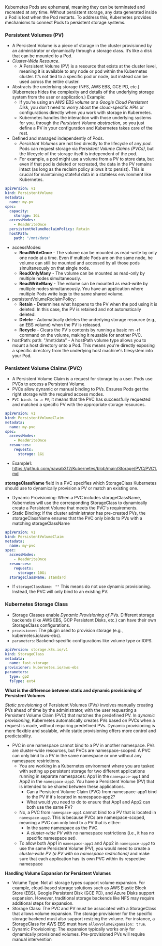 Kubernetes Pods are ephemeral, meaning they can be terminated and recreated at any time. Without persistent storage, any data generated inside a Pod is lost when the Pod restarts. To address this, Kubernetes provides mechanisms to connect Pods to persistent storage systems.

### Persistent Volumes (PV) ###
- A Persistent Volume is a piece of storage in the cluster provisioned by an administrator or dynamically through a storage class. It’s like a disk that can be mounted to a Pod.
- *Cluster-Wide Resource*.
  - A Persistent Volume (PV) is a resource that exists at the cluster level, meaning it is available to any node or pod within the Kubernetes cluster. It’s not tied to a specific pod or node, but instead can be used across the entire cluster.
- Abstracts the underlying storage (NFS, AWS EBS, GCE PD, etc.) (Kubernetes hides the complexity and details of the underlying storage system from the user or application.) Example:
  - If you’re using an *AWS EBS volume* or a *Google Cloud Persistent Disk*, you don’t need to worry about the cloud-specific APIs or configurations directly when you work with storage in Kubernetes.
  - Kubernetes handles the interaction with those underlying systems for you, through the *Persistent Volume abstraction*, so you just define a PV in your configuration and Kubernetes takes care of the rest.
- Defined and managed independently of Pods.
  - *Persistent Volumes* are not tied directly to the lifecycle of any *pod*. Pods can request storage via *Persistent Volume Claims (PVCs)*, but the lifecycle of the storage itself is independent of the pod.
  - For example, a pod might use a volume from a PV to store data, but even if that pod is deleted or recreated, the data in the PV remains intact (as long as the reclaim policy allows it to persist). This is crucial for maintaining stateful data in a stateless environment like Kubernetes.

```yaml
apiVersion: v1
kind: PersistentVolume
metadata:
  name: my-pv
spec:
  capacity:
    storage: 1Gi
  accessModes:
    - ReadWriteOnce
  persistentVolumeReclaimPolicy: Retain
  hostPath:
    path: "/mnt/data"
```
- accessModes:
    - **ReadWriteOnce** - The volume can be mounted as read-write by only one node at a time. Even if multiple Pods are on the same node, he volume can still be mounted and accessed by all those pods simultaneously on that single node.
    - **ReadOnlyMany** - The volume can be mounted as read-only by multiple nodes simultaneously.
    - **ReadWriteMany** - The volume can be mounted as read-write by multiple nodes simultaneously. You have an application where multiple Pods write logs to the same shared volume.
- persistentVolumeReclaimPolicy:
  - **Retain** - Determines what happens to the PV when the pod using it is deleted. In this case, the PV is retained and not automatically deleted.
  - **Delete** - Automatically deletes the underlying storage resource (e.g., an EBS volume) when the PV is released.
  - **Recycle** - Clears the PV's contents by running a basic rm -rf command on the volume, making it reusable for another PVC.
- hostPath: path: "/mnt/data" - A hostPath volume type allows you to mount a host directory onto a Pod. This means you're directly exposing a specific directory from the underlying host machine's filesystem into your Pod.

### Persistent Volume Claims (PVC) ###
- A Persistent Volume Claim is a request for storage by a user. Pods use PVCs to access a Persistent Volume.
- PVCs allow dynamic or manual binding to PVs. Ensures Pods get the right storage with the required access modes.
- `PVC binds to a PV`, it means that the PVC has successfully requested and matched a specific PV with the appropriate storage resources.
```yaml
apiVersion: v1
kind: PersistentVolumeClaim
metadata:
  name: my-pvc
spec:
  accessModes:
    - ReadWriteOnce
  resources:
    requests:
      storage: 1Gi
```
- Example1: https://github.com/nawab312/Kubernetes/blob/main/Storage/PVC/PVC1.md

**storageClassName** field in a PVC specifies which StorageClass Kubernetes should use to dynamically provision a PV or match an existing one.
- Dynamic Provisioning: When a PVC includes storageClassName, Kubernetes will use the corresponding StorageClass to dynamically create a Persistent Volume that meets the PVC's requirements.
- Static Binding: If the cluster administrator has pre-created PVs, the storageClassName ensures that the PVC only binds to PVs with a matching storageClassName
```yaml
apiVersion: v1
kind: PersistentVolumeClaim
metadata:
  name: my-pvc
spec:
  accessModes:
    - ReadWriteOnce
  resources:
    requests:
      storage: 10Gi
  storageClassName: standard
```

- If `storageClassName: ""` This means do not use dynamic provisioning. Instead, the PVC will only bind to an existing PV.

### Kubernetes Storage Class ###
- Storage Classes enable *Dynamic Provisioning of PVs*. Different storage backends (like AWS EBS, GCP Persistent Disks, etc.) can have their own StorageClass configurations.
- `provisioner`: The plugin used to provision storage (e.g., kubernetes.io/aws-ebs).
- `parameters`: Backend-specific configurations like volume type or IOPS.
```yaml
apiVersion: storage.k8s.io/v1
kind: StorageClass
metadata:
  name: fast-storage
provisioner: kubernetes.io/aws-ebs
parameters:
  type: gp2
  fsType: ext4
```

**What is the difference between static and dynamic provisioning of Persistent Volumes**

*Static provisioning* of Persistent Volumes (PVs) involves manually creating PVs ahead of time by the administrator, with the user requesting a Persistent Volume Claim (PVC) that matches the predefined PV. In *dynamic provisioning*, Kubernetes automatically creates PVs based on PVCs when a request is made, without requiring predefined PVs. Dynamic provisioning is more flexible and scalable, while static provisioning offers more control and predictability.

- PVC in one namespace cannot bind to a PV in another namespace. PVs are cluster-wide resources, but PVCs are namespace-scoped. A PVC can only bind to a PV in the same namespace or one without any namespace restrictions.
  - You are working in a Kubernetes environment where you are tasked with setting up persistent storage for two different applications running in separate namespaces: App1 in the `namespace-app1` and App2 in the `namespace-app2`. You have a Persistent Volume (PV) that is intended to be shared between these applications.
    - Can a Persistent Volume Claim (PVC) from namespace-app1 bind to the PV if it's located in namespace-app2?
    - What would you need to do to ensure that App1 and App2 can both use the same PV?
  - No, a PVC from `namespace-app1` cannot bind to a PV that is located in `namespace-app2`. This is because PVCs are namespace-scoped, meaning a PVC can only bind to a PV that is either:
    - In the same namespace as the PVC.
    - A *cluster-wide PV* with no namespace restrictions (i.e., it has no specific namespace set).
  - To allow both App1 in `namespace-app1` and App2 in `namespace-app2` to use the same Persistent Volume (PV), you would need to create a *cluster-wide PV (a PV with no namespace restrictions)* and make sure that each application has its own PVC within its respective namespace

**Handling Volume Expansion for Persistent Volumes**
- Volume Type: Not all storage types support volume expansion. For example, cloud-based storage solutions such as AWS Elastic Block Store (EBS), Google Persistent Disk (GCE PD), and Azure Disks support expansion. However, traditional storage backends like NFS may require additional steps for expansion.
- Storage Class: The PVC and PV must be associated with a StorageClass that allows volume expansion. The storage provisioner for the specific storage backend must also support resizing the volume. For instance, a StorageClass for AWS EBS must have `allowVolumeExpansion: true`.
- Dynamic Provisioning: The expansion typically works only for dynamically provisioned volumes. Pre-provisioned PVs will require manual intervention

